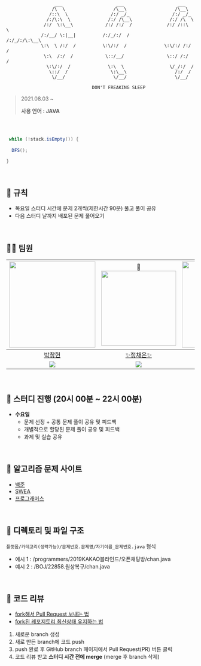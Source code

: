 ```
                  ___                    ___                    ___     
                 /\  \                  /\__\                  /\__\    
                /::\  \                /:/ _/_                /:/ _/_   
               /:/\:\  \              /:/ /\__\              /:/ /\  \  
              /:/  \:\__\            /:/ /:/  /             /:/ /::\  \ 
             /:/__/ \:|__|          /:/_/:/  /             /:/_/:/\:\__\
             \:\  \ /:/  /          \:\/:/  /              \:\/:/ /:/  /
              \:\  /:/  /            \::/__/                \::/ /:/  / 
               \:\/:/  /              \:\  \                 \/_/:/  /  
                \::/  /                \:\__\                  /:/  /   
                 \/__/                  \/__/                  \/__/    
                                
                                DON'T FREAKING SLEEP
```

> 2021.08.03 ~  
> 
> **사용 언어 : JAVA**
<br>  

```java

 while (!stack.isEmpty()) {
  
  DFS();

}
 ```
 
<br>

## :pencil: 규칙 
- 목요일 스터디 시간에 문제 2개씩(제한시간 90분) 풀고 풀이 공유
- 다음 스터디 날까지 배포된 문제 풀어오기 
<br>  

## 🙋‍♂️ 팀원
|[<img src="https://avatars.githubusercontent.com/u/80505099?v=4" width="230px;" alt=""/>](https://github.com/BusChanny) | 👑 [<img src="https://avatars.githubusercontent.com/u/68576770?v=4" width="200px">](https://github.com/Chae-EunJeong)|[<img src="https://avatars.githubusercontent.com/u/51963264?v=4" width="230px" >](https://github.com/DECOY-DUCK)|[<img src="https://avatars.githubusercontent.com/u/53832553?v=4" width="230" >](https://github.com/Haeun-Jung)|[<img src="https://avatars.githubusercontent.com/u/60870438?v=4" width="230" >](https://github.com/minjuPark23)|
|:---:|:---:|:---:|:---:|:---:|
|[박창현](https://github.com/BusChanny) |[✨정채은✨](https://github.com/Chae-EunJeong) |[오재문](https://github.com/DECOY-DUCK)|[정하은](https://github.com/Haeun-Jung)| [박민주](https://github.com/minjuPark23)|)|
|[<img src="http://mazassumnida.wtf/api/mini/generate_badge?boj=pch1656">](https://solved.ac/profile/pch1656)|[<img src="http://mazassumnida.wtf/api/mini/generate_badge?boj=procdso">](https://solved.ac/profile/procdso)|[<img src="http://mazassumnida.wtf/api/mini/generate_badge?boj=tph01198">](https://solved.ac/profile/tph01198)|[<img src="http://mazassumnida.wtf/api/mini/generate_badge?boj=gkdms325">](https://solved.ac/profile/gkdms325)| [<img src="http://mazassumnida.wtf/api/mini/generate_badge?boj=minj5541">](https://solved.ac/profile/minj5541)|  
   
<br>  

## 🌷 스터디 진행 (20시 00분 ~ 22시 00분)
- **수요일** 
   - 문제 선정 + 공통 문제 풀이 공유 및 피드백
   - 개별적으로 할당된 문제 풀이 공유 및 피드백 
   - 과제 및 실습 공유
<br>  

## 📙 알고리즘 문제 사이트
- [백준](https://www.acmicpc.net/)
- [SWEA](https://swexpertacademy.com/main/main.do)
- [프로그래머스](https://programmers.co.kr/learn/challenges)
<br>  

## 🌱 디렉토리 및 파일 구조
`플랫폼/카테고리(생략가능)/문제번호.문제명/자기이름_문제번호.java` 형식
- 예시 1 : /programmers/2019KAKAO블라인드/오픈채팅방/chan.java
- 예시 2 : /BOJ/22858.원상복구/chan.java
<br>  

## 🥕 코드 리뷰  
- [fork해서 Pull Request 보내는 법](https://wayhome25.github.io/git/2017/07/08/git-first-pull-request-story/)  
- [fork된 레포지토리 최신상태 유지하는 법](https://jybaek.tistory.com/775)   

1) 새로운 branch 생성  
2) 새로 만든 branch에 코드 push
3) push 완료 후 GitHub branch 페이지에서 Pull Request(PR) 버튼 클릭
4) 코드 리뷰 받고 <b>스터디 시간 전에 merge</b> (merge 후 branch 삭제)
